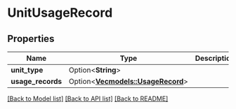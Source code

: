 # UnitUsageRecord

## Properties

Name | Type | Description | Notes
------------ | ------------- | ------------- | -------------
**unit_type** | Option<**String**> |  | [optional]
**usage_records** | Option<[**Vec<models::UsageRecord>**](UsageRecord.md)> |  | [optional]

[[Back to Model list]](../README.md#documentation-for-models) [[Back to API list]](../README.md#documentation-for-api-endpoints) [[Back to README]](../README.md)



